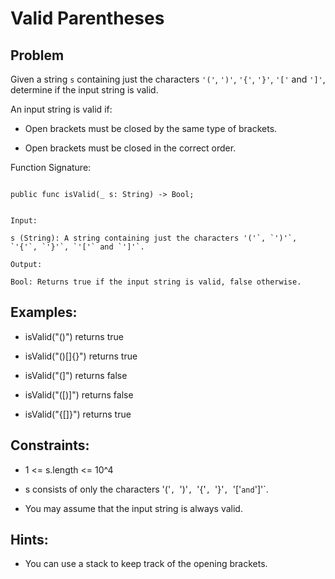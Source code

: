 # Valid Parentheses
## Problem

Given a string `s` containing just the characters `'('`, `')'`, `'{'`, `'}'`, `'['` and `']'`, determine if the input string is valid.

An input string is valid if:

- Open brackets must be closed by the same type of brackets.

- Open brackets must be closed in the correct order.

Function Signature:

```motoko

public func isValid(_ s: String) -> Bool;

```

```plaintext

Input:

s (String): A string containing just the characters '('`, `')'`, `'{'`, `'}'`, `'['` and `']'`.

Output:

Bool: Returns true if the input string is valid, false otherwise.

```

## Examples:

- isValid("()") returns true

- isValid("()[]{}") returns true

- isValid("(]") returns false

- isValid("([)]") returns false

- isValid("{[]}") returns true

## Constraints:

- 1 <= s.length <= 10^4

- s consists of only the characters '('`, `')'`, `'{'`, `'}'`, `'['` and `']'`.

- You may assume that the input string is always valid.

## Hints:

- You can use a stack to keep track of the opening brackets.

